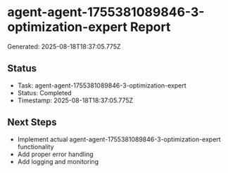 # agent-agent-1755381089846-3-optimization-expert Report

Generated: 2025-08-18T18:37:05.775Z

## Status
- Task: agent-agent-1755381089846-3-optimization-expert
- Status: Completed
- Timestamp: 2025-08-18T18:37:05.775Z

## Next Steps
- Implement actual agent-agent-1755381089846-3-optimization-expert functionality
- Add proper error handling
- Add logging and monitoring
